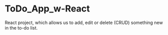 # ToDo_App_w-React
React project, which allows us to add, edit or delete (CRUD) something new in the to-do list.
